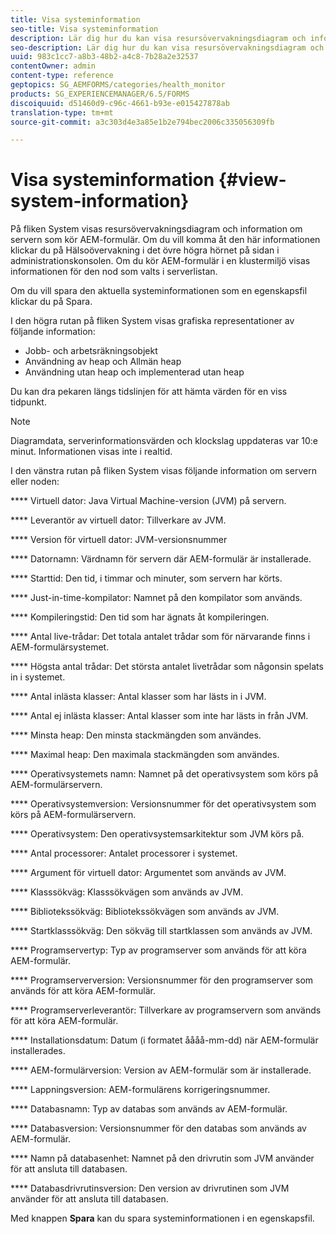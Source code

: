 ```yaml
---
title: Visa systeminformation
seo-title: Visa systeminformation
description: Lär dig hur du kan visa resursövervakningsdiagram och information om servern som kör AEM-formulär.
seo-description: Lär dig hur du kan visa resursövervakningsdiagram och information om servern som kör AEM-formulär.
uuid: 983c1cc7-a8b3-48b2-a4c8-7b28a2e32537
contentOwner: admin
content-type: reference
geptopics: SG_AEMFORMS/categories/health_monitor
products: SG_EXPERIENCEMANAGER/6.5/FORMS
discoiquuid: d51460d9-c96c-4661-b93e-e015427878ab
translation-type: tm+mt
source-git-commit: a3c303d4e3a85e1b2e794bec2006c335056309fb

---
```



# Visa systeminformation {#view-system-information}

På fliken System visas resursövervakningsdiagram och information om servern som kör AEM-formulär. Om du vill komma åt den här informationen klickar du på Hälsoövervakning i det övre högra hörnet på sidan i administrationskonsolen. Om du kör AEM-formulär i en klustermiljö visas informationen för den nod som valts i serverlistan.

Om du vill spara den aktuella systeminformationen som en egenskapsfil klickar du på Spara.

I den högra rutan på fliken System visas grafiska representationer av följande information:

* Jobb- och arbetsräkningsobjekt
* Användning av heap och Allmän heap
* Användning utan heap och implementerad utan heap

Du kan dra pekaren längs tidslinjen för att hämta värden för en viss tidpunkt.

>[!NOTE]
>
>Diagramdata, serverinformationsvärden och klockslag uppdateras var 10:e minut. Informationen visas inte i realtid.

I den vänstra rutan på fliken System visas följande information om servern eller noden:

**** Virtuell dator: Java Virtual Machine-version (JVM) på servern.

**** Leverantör av virtuell dator: Tillverkare av JVM.

**** Version för virtuell dator: JVM-versionsnummer

**** Datornamn: Värdnamn för servern där AEM-formulär är installerade.

**** Starttid: Den tid, i timmar och minuter, som servern har körts.

**** Just-in-time-kompilator: Namnet på den kompilator som används.

**** Kompileringstid: Den tid som har ägnats åt kompileringen.

**** Antal live-trådar: Det totala antalet trådar som för närvarande finns i AEM-formulärsystemet.

**** Högsta antal trådar: Det största antalet livetrådar som någonsin spelats in i systemet.

**** Antal inlästa klasser: Antal klasser som har lästs in i JVM.

**** Antal ej inlästa klasser: Antal klasser som inte har lästs in från JVM.

**** Minsta heap: Den minsta stackmängden som användes.

**** Maximal heap: Den maximala stackmängden som användes.

**** Operativsystemets namn: Namnet på det operativsystem som körs på AEM-formulärservern.

**** Operativsystemversion: Versionsnummer för det operativsystem som körs på AEM-formulärservern.

**** Operativsystem: Den operativsystemsarkitektur som JVM körs på.

**** Antal processorer: Antalet processorer i systemet.

**** Argument för virtuell dator: Argumentet som används av JVM.

**** Klasssökväg: Klasssökvägen som används av JVM.

**** Bibliotekssökväg: Bibliotekssökvägen som används av JVM.

**** Startklasssökväg: Den sökväg till startklassen som används av JVM.

**** Programservertyp: Typ av programserver som används för att köra AEM-formulär.

**** Programserverversion: Versionsnummer för den programserver som används för att köra AEM-formulär.

**** Programserverleverantör: Tillverkare av programservern som används för att köra AEM-formulär.

**** Installationsdatum: Datum (i formatet åååå-mm-dd) när AEM-formulär installerades.

**** AEM-formulärversion: Version av AEM-formulär som är installerade.

**** Lappningsversion: AEM-formulärens korrigeringsnummer.

**** Databasnamn: Typ av databas som används av AEM-formulär.

**** Databasversion: Versionsnummer för den databas som används av AEM-formulär.

**** Namn på databasenhet: Namnet på den drivrutin som JVM använder för att ansluta till databasen.

**** Databasdrivrutinsversion: Den version av drivrutinen som JVM använder för att ansluta till databasen.

Med knappen **Spara** kan du spara systeminformationen i en egenskapsfil.
